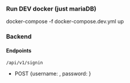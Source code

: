 ### Run DEV docker (just mariaDB)
docker-compose -f docker-compose.dev.yml up


### Backend

#### Endpoints
``` /api/v1/signin ```
* POST {username: <username>, password: <password>}